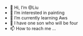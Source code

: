 - 👋 Hi, I’m @Liu
- 👀 I’m interested in painting
- 🌱 I’m currently learning Aws
- 💞️ I have one son who will be four
- 📫 How to reach me ...

<!---
Liucomekokko/Liucomekokko is a ✨ special ✨ repository because its `README.md` (this file) appears on your GitHub profile.
You can click the Preview link to take a look at your changes.
--->
